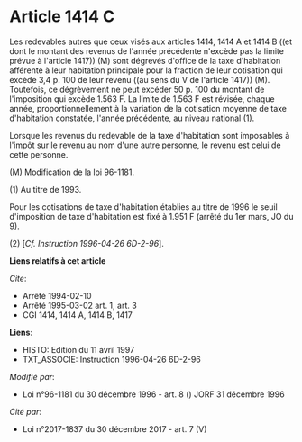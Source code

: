 # Article 1414 C

Les redevables autres que ceux visés aux articles 1414, 1414 A et 1414 B ((et dont le montant des revenus de l'année
précédente n'excède pas la limite prévue à l'article 1417)) (M) sont dégrevés d'office de la taxe d'habitation afférente à
leur habitation principale pour la fraction de leur cotisation qui excède 3,4 p. 100 de leur revenu ((au sens du V de
l'article 1417)) (M). Toutefois, ce dégrèvement ne peut excéder 50 p. 100 du montant de l'imposition qui excède 1.563 F. La
limite de 1.563 F est révisée, chaque année, proportionnellement à la variation de la cotisation moyenne de taxe d'habitation
constatée, l'année précédente, au niveau national (1).

Lorsque les revenus du redevable de la taxe d'habitation sont imposables à l'impôt sur le revenu au nom d'une autre personne,
le revenu est celui de cette personne.

(M) Modification de la loi 96-1181.

(1) Au titre de 1993.

Pour les cotisations de taxe d'habitation établies au titre de 1996 le seuil d'imposition de taxe d'habitation est fixé à
1.951 F (arrêté du 1er mars, JO du 9).

(2) [*Cf. Instruction 1996-04-26 6D-2-96*].

**Liens relatifs à cet article**

_Cite_:

  - Arrêté 1994-02-10
  - Arrêté 1995-03-02 art. 1, art. 3
  - CGI 1414, 1414 A, 1414 B, 1417

**Liens**:

  - HISTO: Edition du 11 avril 1997
  - TXT_ASSOCIE: Instruction 1996-04-26 6D-2-96

_Modifié par_:

  - Loi n°96-1181 du 30 décembre 1996 - art. 8 () JORF 31 décembre 1996

_Cité par_:

  - Loi n°2017-1837 du 30 décembre 2017 - art. 7 (V)
